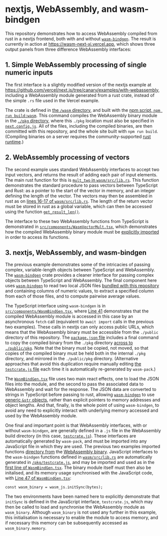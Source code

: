 # nextjs, WebAssembly, and wasm-bindgen

This repository demonstrates how to access WebAssembly compiled from rust in a
nextjs frontend, both with and without
[`wasm-bindgen`](https://github.com/rustwasm/wasm-bindgen). The result is
currently in action at https://wasm-next-xi.vercel.app, which shows three
output panels from three difference WebAssembly interfaces:

## 1. Simple WebAssembly processing of single numeric inputs

The first interface is a slightly  modified version of the nextjs example at
https://github.com/vercel/next.js/tree/canary/examples/with-webassembly,
including a WebAssembly module generated from a rust crate, instead of the
simple `.rs` file used in the Vercel example.

The crate is defined in [the `/wasm`
directory](https://github.com/mpadge/wasm-next/tree/main/wasm), and built with
the [npm script, `npm run
build:wasm`](https://github.com/mpadge/wasm-next/blob/main/package.json#L6).
This command compiles the WebAssembly binary module in the [`./pkg`
directory](https://github.com/mpadge/wasm-next/tree/main/pkg), where this
`./pkg` location must also be specified in
[`next.config.js`](https://github.com/mpadge/wasm-next/blob/main/next.config.js).
All of the files, including the compiled binaries, are then committed with this
repository, and the whole site built with `npm run build`. (Compiling binaries
on a server requires the community-supported [rust
runtime](https://github.com/vercel-community/rust).)

## 2. WebAssembly processing of vectors

The second example uses standard WebAssembly interfaces to accept two input
vectors, and returns the result of adding each pair of input elements. The main
rust function for this is [`mult_two` in
`wasm/src/lib.rs`](https://github.com/mpadge/wasm-next/blob/main/wasm/src/lib.rs).
This function demonstrates the standard procedure to pass vectors between
TypeScript and Rust: as a pointer to the start of the vector in memory, and an
integer defining the length of the vector. The vectors may then be assembled in
rust as on [lines 16-17 of
`wasm/src/lib.rs`](https://github.com/mpadge/wasm-next/blob/main/wasm/src/lib.rs#L16-L17).
The length of the return vector must be stored in rust as a global variable,
which can then be accessed using the function
[`get_result_len()`](https://github.com/mpadge/wasm-next/blob/main/wasm/src/lib.rs#L34-L36).

The interface to these two WebAssembly functions from TypeScript is
demonstrated in
[`src/components/WasmVectorMult.tsx`](https://github.com/mpadge/wasm-next/blob/main/src/components/WasmVectorMult.tsx),
which demonstrates how the compiled WebAssembly binary module must be
[explicitly
imported](https://github.com/mpadge/wasm-next/blob/main/src/components/WasmVectorMult.tsx#L22)
in order to access its functions.


## 3. nextjs, WebAssembly, and wasm-bindgen

The previous example demonstrates some of the intricacies of passing complex,
variable-length objects between TypeScript and WebAssembly. The
[`wasm-bindgen`](https://github.com/rustwasm/wasm-bindgen) crate provides a
cleaner interface for passing complex objects between TypeScript and
WebAssembly. The final component here uses
[`wasm-bindgen`](https://github.com/rustwasm/wasm-bindgen) to read two local
JSON files [bundled with this
repository](https://github.com/mpadge/wasm-next/tree/main/public/data) and
containing columns of numeric values, to extract a specified column from each
of those files, and to compute pairwise average values.

The TypeScript interface using `wasm-bindgen` is in
[`src/components/WasmBindGen.tsx`](https://github.com/mpadge/wasm-next/blob/main/src/components/WasmBindGen.tsx),
where [Line 41](
https://github.com/mpadge/wasm-next/blob/main/src/components/WasmBindGen.tsx#L41)
demonstrates that the compiled WebAssembly module is accessed in this case by an
asynchronous `fetch` call (equivalent to `await import` calls in the previous
two examples). These calls in nextjs can only access public URLs, which means
that the WebAssembly binary must be accessible from the `./public`
directory of this repository. The [`package.json`
file](https://github.com/mpadge/wasm-next/blob/main/package.json) includes a
final command to copy the compiled binary from the `./pkg` directory [across to
`./public/pkg`](https://github.com/mpadge/wasm-next/blob/main/package.json#L6).
Note that the binary must be copied, not moved, so that copies of the compiled
binary must be held both in the internal `./pkg` directory, and mirrored in the
`./public/pkg` directory. (Alternative approaches that avoid this duplication
require manually editing [the `testcrate.js`
file](https://github.com/mpadge/wasm-next/blob/main/pkg/testcrate.js) each time
it is automatically re-generated by `wasm-pack`.)


The
[`WasmBindGen.tsx`](https://github.com/mpadge/wasm-next/blob/main/src/components/WasmBindGen.tsx)
file uses two main react effects, one to load the JSON files into the module,
and the second to pass the associated data to WebAssembly and wait for the
response. The JSON data are converted to strings in TypeScript before passing
to rust, allowing [`wasm-bindgen`](https://github.com/rustwasm/wasm-bindgen) to
use [generic `&str`
objects](https://github.com/mpadge/wasm-next/blob/main/wasm/src/lib.rs#L66),
rather than explicit pointers to memory addresses and object lengths. And that,
finally, is the whole point of using `wasm-bindgen`, to avoid any need to
explicitly interact with underlying memory accessed and used by the WebAssembly
module.

One final and important point is that WebAssembly interfaces, with or without
`wasm-bindgen`, are generally defined in a `.js` file in the WebAssembly build
directory (in this case,
[`testcrate.js`](https://github.com/mpadge/wasm-next/blob/main/pkg/testcrate.js)).
These interfaces are automatically generated by `wasm-pack`, and must be
imported into any JavaScript file in which they are used. The previous two
examples imported functions [directory
from](https://github.com/mpadge/wasm-next/blob/main/src/components/WasmAddTwo.tsx#L13)
the [WebAssembly
binary](https://github.com/mpadge/wasm-next/blob/main/src/components/WasmVectorMult.tsx#L22).
JavaScript interfaces to the `wasm-bindgen` functions defined in
[`wasm/src/lib.rs`](https://github.com/mpadge/wasm-next/blob/main/wasm/src/lib.rs)
are automatically generated in
[`/pkg/testcrate.js`](https://github.com/mpadge/wasm-next/blob/main/pkg/testcrate.js),
and may be imported and used as in the [first line of `WasmBindGen.tsx`](
https://github.com/mpadge/wasm-next/blob/main/src/components/WasmBindGen.tsx#L1).
The binary module itself must then also be initalised, and its memory usage
synchronised with the JavaScript code, with [Line 47 of `WasmBindGen.tsx`](
https://github.com/mpadge/wasm-next/blob/main/src/components/WasmBindGen.tsx#L47):
```{js}
const wasm_binary = wasm_js.initSync(bytes);
```
The two environments have been named here to explicitly demonstrate that
`initSync` is defined in the JavaScript interface, `testcrate.js`, which may
then be called to load and synchronise the WebAssembly module as `wasm_binary`.
Although `wasm_binary` is not used any further in this example, this
initialisation is necessary to enable the module to access memory, and if
necessary this memory can be subsequently accessed as `wasm_binary.memory`.
